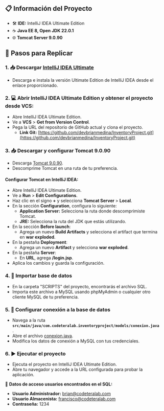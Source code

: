 ## 📋 Información del Proyecto
- 🛠️ **IDE:** IntelliJ IDEA Ultimate Edition
- ☕ **Java EE 8, Open JDK 22.0.1**
- 🌐 **Tomcat Server 9.0.90**

## 🔄 Pasos para Replicar

### 1. 📥 Descargar [IntelliJ IDEA Ultimate](https://www.jetbrains.com/idea/download/)
- Descarga e instala la versión Ultimate Edition de IntelliJ IDEA desde el enlace proporcionado.

### 2. 💻 Abrir IntelliJ IDEA Ultimate Edition y obtener el proyecto desde VCS:
- Abre IntelliJ IDEA Ultimate Edition.
- Ve a **VCS** > **Get from Version Control**.
- Pega la URL del repositorio de GitHub actual y clona el proyecto.
    - **Link Git:** [https://github.com/devbrianmedina/InventoryProject.git](https://github.com/devbrianmedina/InventoryProject.git)

### 3. 📥 Descargar y configurar Tomcat 9.0.90
- Descarga [Tomcat 9.0.90](https://tomcat.apache.org/download-90.cgi).
- Descomprime Tomcat en una ruta de tu preferencia.

#### Configurar Tomcat en IntelliJ IDEA:
- Abre IntelliJ IDEA Ultimate Edition.
- Ve a **Run** > **Edit Configurations**.
- Haz clic en el signo **+** y selecciona **Tomcat Server** > **Local**.
- En la sección **Configuration**, configura lo siguiente:
    - **Application Server:** Selecciona la ruta donde descomprimiste Tomcat.
    - **JRE:** Selecciona la ruta del JDK que estás utilizando.
- En la sección **Before launch**:
    - Agrega un nuevo **Build Artifacts** y selecciona el artifact que termina en **war exploded**.
- En la pestaña **Deployment**:
    - Agrega un nuevo **Artifact** y selecciona **war exploded**.
- En la pestaña **Server**:
    - En **URL**, agrega **/login.jsp**.
- Aplica los cambios y guarda la configuración.

### 4. 📂 Importar base de datos
- En la carpeta "SCRIPTS" del proyecto, encontrarás el archivo SQL.
- Importa este archivo a MySQL usando phpMyAdmin o cualquier otro cliente MySQL de tu preferencia.

### 5. 📄 Configurar conexión a la base de datos
- Navega a la ruta **`src/main/java/com.codeteralab.inventoryproject/models/conexion.java`**.
- Abre el archivo [conexion.java](src%2Fmain%2Fjava%2Fcom%2Fcodeteralab%2Finventoryproject%2Fmodels%2Fconexion.java).
- Modifica los datos de conexión a MySQL con tus credenciales.

### 6. ▶️ Ejecutar el proyecto
- Ejecuta el proyecto en IntelliJ IDEA Ultimate Edition.
- Abre tu navegador y accede a la URL configurada para probar la aplicación.

🔑 **Datos de acceso usuarios encontrados en el SQL:**
- **Usuario Administrador:** brian@codeteralab.com
- **Usuario Almacenista:** francisco@codeteralab.com
- **Contraseña:** 1234